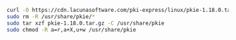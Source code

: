 ﻿```sh
curl -O https://cdn.lacunasoftware.com/pki-express/linux/pkie-1.18.0.tar.gz
sudo rm -R /usr/share/pkie/*
sudo tar xzf pkie-1.18.0.tar.gz -C /usr/share/pkie
sudo chmod -R a=r,a+X,u+w /usr/share/pkie
```
